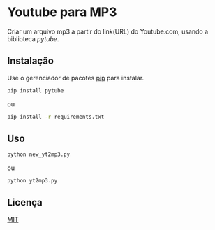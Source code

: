 # Youtube para MP3

Criar um arquivo mp3 a partir do link(URL) do Youtube.com, usando a biblioteca *pytube*.

## Instalação

Use o gerenciador de pacotes [pip](https://pip.pypa.io/en/stable/) para instalar.

```bash
pip install pytube
```
ou

```bash
pip install -r requirements.txt
``` 

## Uso

```bash
python new_yt2mp3.py
```
ou
```bash
python yt2mp3.py
```

## Licença

[MIT](https://choosealicense.com/licenses/mit/)